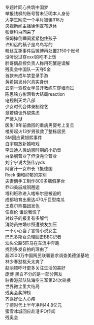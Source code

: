 专题片同心共筑中国梦  
举报钱枫的账号暂未证明本人身份  
大学生网恋一个半月被骗318万  
央视新闻主播徐俐宣布退休  
张继科白回来了  
保姆摔倒瞬间紧紧抱住孩子  
许知远的稿子是鸟鸟写的  
粉丝互撕事件后微博再处置2150个账号  
没听说过穿xxxl的吃不上饭  
胖哥俩品控负责人称用死蟹是误解  
残奥会中国队一天夺5金  
首款未成年禁登录手游  
黄希揭发孙兴真实身份  
云南一驾校女学员开教练车穿墙而过  
陈思铭方彬涵看大结局reaction  
电视剧天龙八部  
少女时代合体录制综艺  
章若楠谈外貌焦虑  
严微入狱  
医生18年前救回的重病男婴考上复旦  
楼房起火13岁男孩救了整栋居民  
SM回应黄旭熙事件  
白宇周放新婚吻戏  
李云迪人类幼崽时期的小奶音  
白举纲营业了但没完全营业  
刘宇宁说大张伟yyds  
阿富汗一女市长飞抵德国  
Rock 懒和抑郁的差别  
夫妻俩手工制作800多瓶假茅台  
乔四美戚成钢邂逅  
塔利班称进入喀布尔是被迫的  
成都培育出重达470斤巨型南瓜  
王嘉尔熊猫团发色  
任嘉伦 谁说我慌了  
对蚊子的报复有多解气  
消防员拍婚纱照遭战友加压  
一不小心当了言情小说女主  
巴巴多斯女总理回击BBC记者  
汕头公路5匹马在车流中奔跑  
找到多发自拍的理由了  
超2500万中国网民联署要求调查美德堡基地  
林少春怼桃夭太爽了  
赵丽颖呼吁更多关注生活的美好  
庞博 黑白不分的是一部分网友  
驻香港部队陆海空三军第24次轮换  
世界微尘里大结局  
残奥会奖牌榜  
齐焱好让人心疼  
宁德时代上半年净利44.8亿元  
蜜雪冰城回应赴港IPO传闻  
残奥会  
